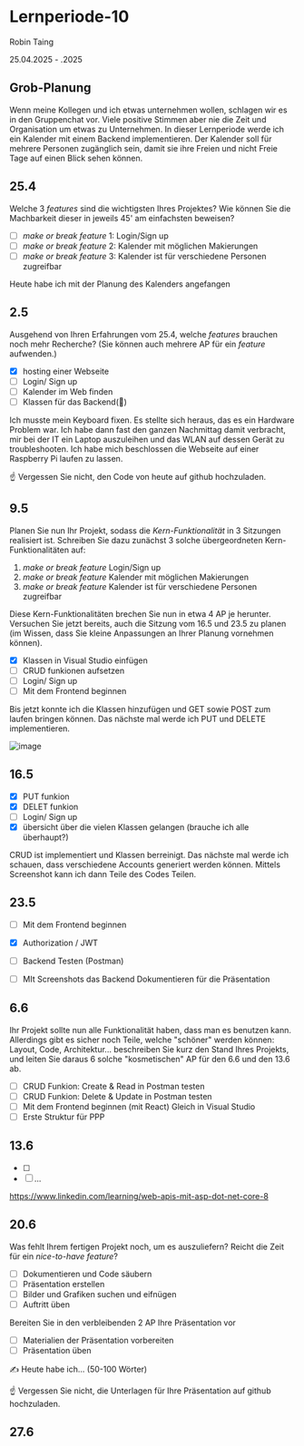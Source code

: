# Lernperiode-10

Robin Taing

25.04.2025 - .2025

## Grob-Planung
Wenn meine Kollegen und ich etwas unternehmen wollen, schlagen wir es in den Gruppenchat vor. Viele positive Stimmen aber nie die Zeit und Organisation um etwas zu Unternehmen. 
In dieser Lernperiode werde ich ein Kalender mit einem Backend implementieren. Der Kalender soll für mehrere Personen zugänglich sein, damit sie ihre Freien und nicht Freie Tage auf einen Blick sehen können. 

## 25.4

Welche 3 *features* sind die wichtigsten Ihres Projektes? Wie können Sie die Machbarkeit dieser in jeweils 45' am einfachsten beweisen?

- [ ] *make or break feature* 1: Login/Sign up
- [ ] *make or break feature* 2: Kalender mit möglichen Makierungen
- [ ] *make or break feature* 3: Kalender ist für verschiedene Personen zugreifbar

Heute habe ich mit der Planung des Kalenders angefangen

## 2.5

Ausgehend von Ihren Erfahrungen vom 25.4, welche *features* brauchen noch mehr Recherche? (Sie können auch mehrere AP für ein *feature* aufwenden.)

- [x] hosting einer Webseite
- [ ] Login/ Sign up
- [ ] Kalender im Web finden
- [ ] Klassen für das Backend(📵)

Ich musste mein Keyboard fixen. Es stellte sich heraus, das es ein Hardware Problem war. Ich habe dann fast den ganzen Nachmittag damit verbracht, mir bei der IT ein Laptop auszuleihen und das WLAN auf dessen Gerät zu troubleshooten.
Ich habe mich beschlossen die Webseite auf einer Raspberry Pi laufen zu lassen.

☝️ Vergessen Sie nicht, den Code von heute auf github hochzuladen.

## 9.5

Planen Sie nun Ihr Projekt, sodass die *Kern-Funktionalität* in 3 Sitzungen realisiert ist. Schreiben Sie dazu zunächst 3 solche übergeordneten Kern-Funktionalitäten auf:

1. *make or break feature* Login/Sign up
2. *make or break feature* Kalender mit möglichen Makierungen
3. *make or break feature* Kalender ist für verschiedene Personen zugreifbar

Diese Kern-Funktionalitäten brechen Sie nun in etwa 4 AP je herunter. Versuchen Sie jetzt bereits, auch die Sitzung vom 16.5 und 23.5 zu planen (im Wissen, dass Sie kleine Anpassungen an Ihrer Planung vornehmen können).

- [x] Klassen in Visual Studio einfügen
- [ ] CRUD funkionen aufsetzen
- [ ] Login/ Sign up
- [ ] Mit dem Frontend beginnen

Bis jetzt konnte ich die Klassen hinzufügen und GET sowie POST zum laufen bringen können. Das nächste mal werde ich PUT und DELETE implementieren.

![image](https://github.com/user-attachments/assets/16e739f8-584c-4c15-b842-f001be62e4b8)

## 16.5

- [x] PUT funkion
- [x] DELET funkion
- [ ] Login/ Sign up
- [x] übersicht über die vielen Klassen gelangen (brauche ich alle überhaupt?)

CRUD ist implementiert und Klassen berreinigt. Das nächste mal werde ich schauen, dass verschiedene Accounts generiert werden können. Mittels Screenshot kann ich dann Teile des Codes Teilen.

## 23.5

- [ ] Mit dem Frontend beginnen
- [x] Authorization / JWT
- [ ] Backend Testen (Postman)
- [ ] MIt Screenshots das Backend Dokumentieren für die Präsentation



## 6.6

Ihr Projekt sollte nun alle Funktionalität haben, dass man es benutzen kann. Allerdings gibt es sicher noch Teile, welche "schöner" werden können: Layout, Code, Architektur... beschreiben Sie kurz den Stand Ihres Projekts, und leiten Sie daraus 6 solche "kosmetischen" AP für den 6.6 und den 13.6 ab.

- [ ] CRUD Funkion: Create & Read in Postman testen
- [ ] CRUD Funkion: Delete & Update in Postman testen
- [ ] Mit dem Frontend beginnen (mit React) Gleich in Visual Studio
- [ ] Erste Struktur für PPP

## 13.6

- [ ] 
- [ ] ...

https://www.linkedin.com/learning/web-apis-mit-asp-dot-net-core-8


## 20.6

Was fehlt Ihrem fertigen Projekt noch, um es auszuliefern? Reicht die Zeit für ein *nice-to-have feature*?

- [ ] Dokumentieren und Code säubern
- [ ] Präsentation erstellen
- [ ] Bilder und Grafiken suchen und eifnügen
- [ ] Auftritt üben

Bereiten Sie in den verbleibenden 2 AP Ihre Präsentation vor

- [ ] Materialien der Präsentation vorbereiten
- [ ] Präsentation üben

✍️ Heute habe ich... (50-100 Wörter)

☝️ Vergessen Sie nicht, die Unterlagen für Ihre Präsentation auf github hochzuladen.

## 27.6
